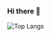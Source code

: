 ### Hi there 👋
![Top Langs](https://github-readme-stats.vercel.app/api/top-langs/?username=tapwatero&hide_progress=true)

